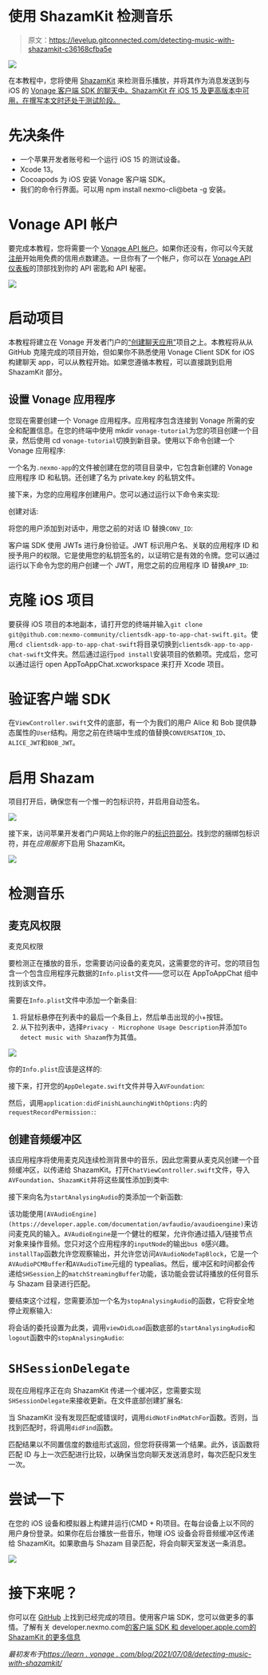 # 使用 ShazamKit 检测音乐

> 原文：<https://levelup.gitconnected.com/detecting-music-with-shazamkit-c36168cfba5e>

![](img/e65bf730fd6b447dd54b02522db3d198.png)

在本教程中，您将使用 [ShazamKit](https://developer.apple.com/documentation/shazamkit) 来检测音乐播放，并将其作为消息发送到与 iOS 的 [Vonage 客户端 SDK 的聊天中。ShazamKit 在 iOS 15 及更高版本中可用，在撰写本文时还处于测试阶段。](https://developer.nexmo.com/client-sdk/overview)

# 先决条件

*   一个苹果开发者账号和一个运行 iOS 15 的测试设备。
*   Xcode 13。
*   Cocoapods 为 iOS 安装 Vonage 客户端 SDK。
*   我们的命令行界面。可以用 npm install nexmo-cli@beta -g 安装。

# Vonage API 帐户

要完成本教程，您将需要一个 [Vonage API 帐户](http://developer.nexmo.com/ed?c=blog_text&ct=2021-07-08-detecting-music-with-shazamkit)。如果你还没有，你可以今天就[注册](http://developer.nexmo.com/ed?c=blog_text&ct=2021-07-08-detecting-music-with-shazamkit)开始用免费的信用点数建造。一旦你有了一个帐户，你可以在 [Vonage API 仪表板](http://developer.nexmo.com/ed?c=blog_text&ct=2021-07-08-detecting-music-with-shazamkit)的顶部找到你的 API 密匙和 API 秘密。

![](img/941d1ebad7252085aa9c1e88f9dc18f8.png)

# 启动项目

本教程将建立在 Vonage 开发者门户的[“创建聊天应用”](https://developer.nexmo.com/client-sdk/tutorials/in-app-messaging/introduction/swift)项目之上。本教程将从从 GitHub 克隆完成的项目开始，但如果你不熟悉使用 Vonage Client SDK for iOS 构建聊天 app，可以从教程开始。如果您遵循本教程，可以直接跳到启用 ShazamKit 部分。

## 设置 Vonage 应用程序

您现在需要创建一个 Vonage 应用程序。应用程序包含连接到 Vonage 所需的安全和配置信息。在您的终端中使用 mkdir `vonage-tutorial`为您的项目创建一个目录，然后使用 cd `vonage-tutorial`切换到新目录。使用以下命令创建一个 Vonage 应用程序:

一个名为`.nexmo-app`的文件被创建在您的项目目录中，它包含新创建的 Vonage 应用程序 ID 和私钥。还创建了名为 private.key 的私钥文件。

接下来，为您的应用程序创建用户。您可以通过运行以下命令来实现:

创建对话:

将您的用户添加到对话中，用您之前的对话 ID 替换`CONV_ID`:

客户端 SDK 使用 JWTs 进行身份验证。JWT 标识用户名、关联的应用程序 ID 和授予用户的权限。它是使用您的私钥签名的，以证明它是有效的令牌。您可以通过运行以下命令为您的用户创建一个 JWT，用您之前的应用程序 ID 替换`APP_ID`:

# 克隆 iOS 项目

要获得 iOS 项目的本地副本，请打开您的终端并输入`git clone git@github.com:nexmo-community/clientsdk-app-to-app-chat-swift.git`。使用`cd clientsdk-app-to-app-chat-swift`将目录切换到`clientsdk-app-to-app-chat-swift`文件夹。然后通过运行`pod install`安装项目的依赖项。完成后，您可以通过运行 open AppToAppChat.xcworkspace 来打开 Xcode 项目。

# 验证客户端 SDK

在`ViewController.swift`文件的底部，有一个为我们的用户 Alice 和 Bob 提供静态属性的`User`结构。用您之前在终端中生成的值替换`CONVERSATION_ID`、`ALICE_JWT`和`BOB_JWT`。

# 启用 Shazam

项目打开后，确保您有一个惟一的包标识符，并启用自动签名。

![](img/708a3559af0436d9716d7d3046ffd83b.png)

接下来，访问苹果开发者门户网站上你的账户的[标识符部分](http://developer.apple.com/account/resources/identifiers/list)。找到您的捆绑包标识符，并在*应用服务*下启用 ShazamKit。

![](img/1633b9d76373787528a1725f58d16ecf.png)

# 检测音乐

## 麦克风权限

麦克风权限

要检测正在播放的音乐，您需要访问设备的麦克风，这需要您的许可。您的项目包含一个包含应用程序元数据的`Info.plist`文件——您可以在 AppToAppChat 组中找到该文件。

需要在`Info.plist`文件中添加一个新条目:

1.  将鼠标悬停在列表中的最后一个条目上，然后单击出现的小+按钮。
2.  从下拉列表中，选择`Privacy - Microphone Usage Description`并添加`To detect music with Shazam`作为其值。

![](img/b593fe0decc55c6821d0be0de3114ed1.png)

你的`Info.plist`应该是这样的:

接下来，打开您的`AppDelegate.swift`文件并导入`AVFoundation`:

然后，调用`application:didFinishLaunchingWithOptions:`内的`requestRecordPermission:`:

## 创建音频缓冲区

该应用程序将使用麦克风连续检测背景中的音乐，因此您需要从麦克风创建一个音频缓冲区，以传递给 ShazamKit。打开`ChatViewController.swift`文件，导入`AVFoundation`、`ShazamKit`并将这些属性添加到类中:

接下来向名为`startAnalysingAudio`的类添加一个新函数:

该功能使用`[AVAudioEngine](https://developer.apple.com/documentation/avfaudio/avaudioengine)`来访问麦克风的输入。`AVAudioEngine`是一个健壮的框架，允许你通过插入/链接节点对象来操作音频。您只对这个应用程序的`inputNode`的输出`bus 0`感兴趣。`installTap`函数允许您观察输出，并允许您访问`AVAudioNodeTapBlock`，它是一个`AVAudioPCMBuffer`和`AVAudioTime`元组的 typealias。然后，缓冲区和时间都会传递给`SHSession`上的`matchStreamingBuffer`功能，该功能会尝试将播放的任何音乐与 Shazam 目录进行匹配。

要结束这个过程，您需要添加一个名为`stopAnalysingAudio`的函数，它将安全地停止观察输入:

将会话的委托设置为此类，调用`viewDidLoad`函数底部的`startAnalysingAudio`和`logout`函数中的`stopAnalysingAudio`:

# `SHSessionDelegate`

现在应用程序正在向 ShazamKit 传递一个缓冲区，您需要实现`SHSessionDelegate`来接收更新。在文件底部创建扩展名:

当 ShazamKit 没有发现匹配或错误时，调用`didNotFindMatchFor`函数。否则，当找到匹配时，将调用`didFind`函数。

匹配结果以不同置信度的数组形式返回，但您将获得第一个结果。此外，该函数将匹配 ID 与上一次匹配进行比较，以确保当您向聊天发送消息时，每次匹配只发生一次。

# 尝试一下

在您的 iOS 设备和模拟器上构建并运行(CMD + R)项目。在每台设备上以不同的用户身份登录。如果你在后台播放一些音乐，物理 iOS 设备会将音频缓冲区传递给 ShazamKit。如果歌曲与 Shazam 目录匹配，将会向聊天室发送一条消息。

![](img/7ec817d89542d80b201f03152e55107c.png)

# 接下来呢？

你可以在 [GitHub](https://github.com/nexmo-community/swift-app-to-app-shazamkit) 上找到已经完成的项目。使用客户端 SDK，您可以做更多的事情。了解有关 developer.nexmo.com[的客户端 SDK 和 developer.apple.com](https://developer.nexmo.com/client-sdk/overview)[的 ShazamKit 的更多信息](https://developer.apple.com/documentation/shazamkit)

*最初发布于*[*https://learn . vonage . com/blog/2021/07/08/detecting-music-with-shazamkit/*](https://learn.vonage.com/blog/2021/07/08/detecting-music-with-shazamkit/)